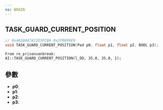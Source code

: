 ```yaml
---
ns: BRAIN
---
```

## TASK_GUARD_CURRENT_POSITION

```c
// 0x4A58A47A72E3FCB4 0x2FB099E9
void TASK_GUARD_CURRENT_POSITION(Ped p0, float p1, float p2, BOOL p3);
```

```
From re_prisonvanbreak:  
AI::TASK_GUARD_CURRENT_POSITION(l_DD, 35.0, 35.0, 1);  
```

## 參數
* **p0**: 
* **p1**: 
* **p2**: 
* **p3**: 

